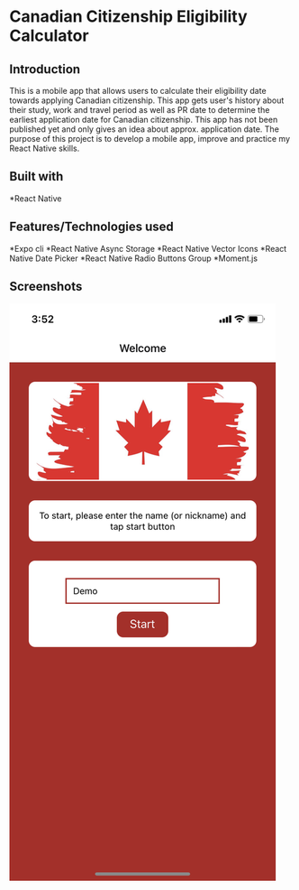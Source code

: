 # Canadian Citizenship Eligibility Calculator

## Introduction 

This is a mobile app that allows users to calculate their eligibility date towards applying Canadian citizenship. This app gets user's history about their study, work and travel period as well as PR date to determine the earliest application date for Canadian citizenship. This app has not been published yet and only gives an idea about approx. application date. The purpose of this project is to develop a mobile app, improve and practice my React Native skills.

## Built with
*React Native

## Features/Technologies used
*Expo cli
*React Native Async Storage
*React Native Vector Icons
*React Native Date Picker
*React Native Radio Buttons Group
*Moment.js

## Screenshots

<img src="./_screenshots/IMG_7421.PNG" />
